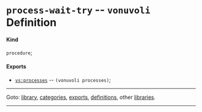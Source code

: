 

<a id='definition__vonuvoli__process-wait-try'></a>

# `process-wait-try` -- `vonuvoli` Definition


<a id='definition__vonuvoli__process-wait-try__kind'></a>

#### Kind

`procedure`;


<a id='definition__vonuvoli__process-wait-try__exports'></a>

#### Exports

 * [`vs:processes`](../../vonuvoli/exports/vs_3a_processes.md#export__vonuvoli__vs_3a_processes) -- `(vonuvoli processes)`;

----

Goto: [library](../../vonuvoli/_index.md#library__vonuvoli), [categories](../../vonuvoli/categories/_index.md#toc__vonuvoli__categories), [exports](../../vonuvoli/exports/_index.md#toc__vonuvoli__exports), [definitions](../../vonuvoli/definitions/_index.md#toc__vonuvoli__definitions), other [libraries](../../_libraries.md#toc__libraries).

----

